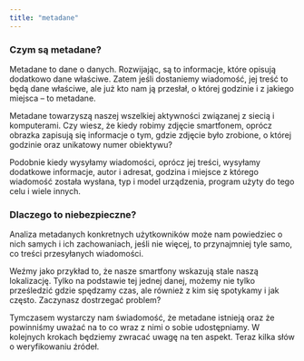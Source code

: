 ```yaml
---
title: "metadane"
---
```

### Czym są metadane?

Metadane to dane o danych. Rozwijając, są to informacje, które opisują dodatkowo dane właściwe. Zatem jeśli dostaniemy wiadomość, jej treść to będą dane właściwe, ale już kto nam ją przesłał, o której godzinie i z jakiego miejsca – to metadane.

Metadane towarzyszą naszej wszelkiej aktywności związanej z siecią i komputerami. Czy wiesz, że kiedy robimy zdjęcie smartfonem, oprócz obrazka zapisują się informacje o tym, gdzie zdjęcie było zrobione, o której godzinie oraz unikatowy numer obiektywu?

Podobnie kiedy wysyłamy wiadomości, oprócz jej treści, wysyłamy dodatkowe informacje, autor i adresat, godzina i miejsce z którego wiadomość została wysłana, typ i model urządzenia, program użyty do tego celu i wiele innych.
### Dlaczego to niebezpieczne?

Analiza metadanych konkretnych użytkowników może nam powiedziec o nich samych i ich zachowaniach, jeśli nie więcej, to przynajmniej tyle samo, co treści przesyłanych wiadomości.

Weźmy jako przykład to, że nasze smartfony wskazują stale naszą lokalizację. Tylko na podstawie tej jednej danej, możemy nie tylko prześledzić gdzie spędzamy czas, ale również z kim się spotykamy i jak często. Zaczynasz dostrzegać problem?

Tymczasem wystarczy nam świadomość, że metadane istnieją oraz że powinniśmy uważać na to co wraz z nimi o sobie udostępniamy. W kolejnych krokach będziemy zwracać uwagę na ten aspekt. Teraz kilka słów o weryfikowaniu źródeł.
